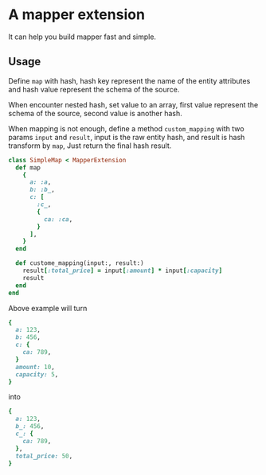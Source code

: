 # A mapper extension

It can help you build mapper fast and simple.

## Usage

Define `map` with hash, hash key represent the name of the entity attributes and hash value represent the schema of the source.

When encounter nested hash, set value to an array, first value represent the schema of the source, second value is another hash.

When mapping is not enough, define a method `custom_mapping` with two params `input` and `result`, input is the raw entity hash, and result is hash transform by `map`, Just return the final hash result.

```ruby
class SimpleMap < MapperExtension
  def map
    {
      a: :a,
      b: :b_,
      c: [
        :c_,
        {
          ca: :ca,
        }
      ],
    }
  end

  def custome_mapping(input:, result:)
    result[:total_price] = input[:amount] * input[:capacity]
    result
  end
end
```

Above example will turn

```ruby
{
  a: 123,
  b: 456,
  c: {
    ca: 789,
  }
  amount: 10,
  capacity: 5,
}
```

into

```ruby
{
  a: 123,
  b_: 456,
  c_: {
    ca: 789,
  },
  total_price: 50,
}
```
